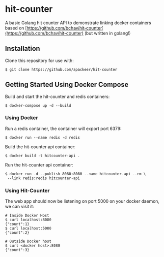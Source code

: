 # hit-counter

A basic Golang hit counter API to demonstrate linking docker containers based
on [https://github.com/bchav/hit-counter](https://github.com/bchav/hit-counter)
(but written in golang!)

## Installation

Clone this repository for use with:

    $ git clone https://github.com/apackeer/hit-counter

## Getting Started Using Docker Compose

Build and start the hit-counter and redis containers:

    $ docker-compose up -d --build

### Using Docker

Run a redis container, the container will export port 6379:

    $ docker run --name redis -d redis

Build the hit-counter api container:

    $ docker build -t hitcounter-api .

Run the hit-counter api container:

    $ docker run -d --publish 8080:8080 --name hitcounter-api --rm \
     --link redis:redis hitcounter-api

### Using Hit-Counter
The web app should now be listening on port 5000 on your docker daemon, we can
visit it:

    # Inside Docker Host
    $ curl localhost:8080
    {"count":1}
    $ curl localhost:5000
    {"count":2}

    # Outside Docker host
    $ curl <docker host>:8080
    {"count":3}